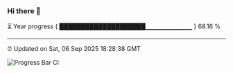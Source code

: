 ### Hi there 👋

⏳ Year progress { ████████████████████▁▁▁▁▁▁▁▁▁▁ } 68.16 %

---

⏰ Updated on Sat, 06 Sep 2025 18:28:38 GMT

![Progress Bar CI](https://github.com/ZhaoGui/ZhaoGui/workflows/Progress%20Bar%20CI/badge.svg)
